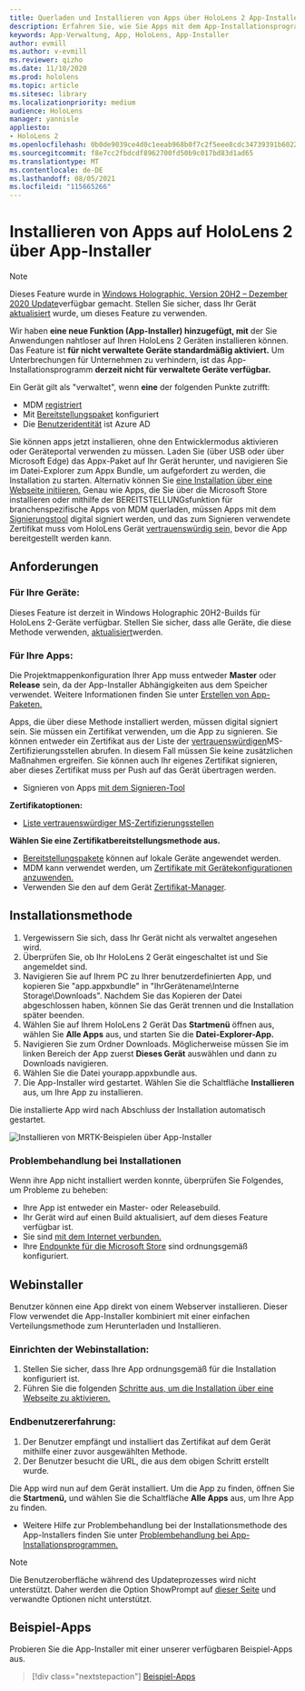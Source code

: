 ```yaml
---
title: Querladen und Installieren von Apps über HoloLens 2 App-Installer
description: Erfahren Sie, wie Sie Apps mit dem App-Installationsprogramm installieren und Probleme beheben und Apps über die Benutzeroberfläche querladen und installieren.
keywords: App-Verwaltung, App, HoloLens, App-Installer
author: evmill
ms.author: v-evmill
ms.reviewer: qizho
ms.date: 11/10/2020
ms.prod: hololens
ms.topic: article
ms.sitesec: library
ms.localizationpriority: medium
audience: HoloLens
manager: yannisle
appliesto:
- HoloLens 2
ms.openlocfilehash: 0b0de9039ce4d0c1eeab968b0f7c2f5eee8cdc34739391b6022b409325955350
ms.sourcegitcommit: f8e7cc2fbdcdf8962700fd50b9c017bd83d1ad65
ms.translationtype: MT
ms.contentlocale: de-DE
ms.lasthandoff: 08/05/2021
ms.locfileid: "115665266"
---
```

# <a name="install-apps-on-hololens-2-via-app-installer"></a>Installieren von Apps auf HoloLens 2 über App-Installer

> [!NOTE]
> Dieses Feature wurde in [Windows Holographic, Version 20H2 – Dezember 2020 Update](hololens-release-notes.md)verfügbar gemacht. Stellen Sie sicher, dass Ihr Gerät [aktualisiert](hololens-update-hololens.md) wurde, um dieses Feature zu verwenden.

Wir haben **eine neue Funktion (App-Installer) hinzugefügt, mit** der Sie Anwendungen nahtloser auf Ihren HoloLens 2 Geräten installieren können. Das Feature ist **für nicht verwaltete Geräte standardmäßig aktiviert.** Um Unterbrechungen für Unternehmen zu verhindern, ist das App-Installationsprogramm **derzeit nicht für verwaltete Geräte verfügbar.**  

Ein Gerät gilt als "verwaltet", wenn **eine** der folgenden Punkte zutrifft:

- MDM [registriert](hololens-enroll-mdm.md)
- Mit [Bereitstellungspaket](hololens-provisioning.md) konfiguriert
- Die [Benutzeridentität](hololens-identity.md) ist Azure AD

Sie können apps jetzt installieren, ohne den Entwicklermodus aktivieren oder Geräteportal verwenden zu müssen.  Laden Sie (über USB oder über Microsoft Edge) das Appx-Paket auf Ihr Gerät herunter, und navigieren Sie im Datei-Explorer zum Appx Bundle, um aufgefordert zu werden, die Installation zu starten.  Alternativ können Sie [eine Installation über eine Webseite initiieren.](/windows/msix/app-installer/installing-windows10-apps-web) Genau wie Apps, die Sie über die Microsoft Store installieren oder mithilfe der BEREITSTELLUNGsfunktion für branchenspezifische Apps von MDM querladen, müssen Apps mit dem [Signierungstool](/windows/win32/appxpkg/how-to-sign-a-package-using-signtool) digital signiert werden, und das zum Signieren verwendete Zertifikat muss vom HoloLens Gerät [vertrauenswürdig sein,](/windows/win32/appxpkg/how-to-sign-a-package-using-signtool#security-considerations) bevor die App bereitgestellt werden kann.

## <a name="requirements"></a>Anforderungen

### <a name="for-your-devices"></a>Für Ihre Geräte:

Dieses Feature ist derzeit in Windows Holographic 20H2-Builds für HoloLens 2-Geräte verfügbar. Stellen Sie sicher, dass alle Geräte, die diese Methode verwenden, [aktualisiert](hololens-update-hololens.md)werden.

### <a name="for-your-apps"></a>Für Ihre Apps:

Die Projektmappenkonfiguration Ihrer App muss entweder **Master** oder **Release** sein, da der App-Installer Abhängigkeiten aus dem Speicher verwendet. Weitere Informationen finden Sie unter [Erstellen von App-Paketen.](/windows/msix/app-installer/create-appinstallerfile-vs)

Apps, die über diese Methode installiert werden, müssen digital signiert sein. Sie müssen ein Zertifikat verwenden, um die App zu signieren. Sie können entweder ein Zertifikat aus der Liste der [vertrauenswürdigen](https://ccadb-public.secure.force.com/microsoft/IncludedCACertificateReportForMSFT)MS-Zertifizierungsstellen abrufen. In diesem Fall müssen Sie keine zusätzlichen Maßnahmen ergreifen. Sie können auch Ihr eigenes Zertifikat signieren, aber dieses Zertifikat muss per Push auf das Gerät übertragen werden.

- Signieren von Apps [mit dem Signieren-Tool](/windows/win32/appxpkg/how-to-sign-a-package-using-signtool)

**Zertifikatoptionen:**

- [Liste vertrauenswürdiger MS-Zertifizierungsstellen](https://ccadb-public.secure.force.com/microsoft/IncludedCACertificateReportForMSFT)

**Wählen Sie eine Zertifikatbereitstellungsmethode aus.**

- [Bereitstellungspakete](hololens-provisioning.md) können auf lokale Geräte angewendet werden.
- MDM kann verwendet werden, um [Zertifikate mit Gerätekonfigurationen anzuwenden.](/mem/intune/protect/certificates-configure)
- Verwenden Sie den auf dem Gerät [Zertifikat-Manager](certificate-manager.md).

## <a name="installation-method"></a>Installationsmethode

1. Vergewissern Sie sich, dass Ihr Gerät nicht als verwaltet angesehen wird.
1. Überprüfen Sie, ob Ihr HoloLens 2 Gerät eingeschaltet ist und Sie angemeldet sind.
1. Navigieren Sie auf Ihrem PC zu Ihrer benutzerdefinierten App, und kopieren Sie "app.appxbundle" in "IhrGerätename\Interne Storage\Downloads".
    Nachdem Sie das Kopieren der Datei abgeschlossen haben, können Sie das Gerät trennen und die Installation später beenden.
1. Wählen Sie auf Ihrem HoloLens 2 Gerät Das **Startmenü** öffnen aus, wählen Sie **Alle Apps** aus, und starten Sie die **Datei-Explorer-App.**
1. Navigieren Sie zum Ordner Downloads. Möglicherweise müssen Sie im linken Bereich der App zuerst **Dieses Gerät** auswählen und dann zu Downloads navigieren.
1. Wählen Sie die Datei yourapp.appxbundle aus.
1. Die App-Installer wird gestartet. Wählen Sie die Schaltfläche **Installieren** aus, um Ihre App zu installieren.

Die installierte App wird nach Abschluss der Installation automatisch gestartet.

![Installieren von MRTK-Beispielen über App-Installer](images/hololens-app-installer-picture.jpg)

### <a name="troubleshooting-installs"></a>Problembehandlung bei Installationen

Wenn ihre App nicht installiert werden konnte, überprüfen Sie Folgendes, um Probleme zu beheben:

- Ihre App ist entweder ein Master- oder Releasebuild.
- Ihr Gerät wird auf einen Build aktualisiert, auf dem dieses Feature verfügbar ist.
- Sie sind [mit dem Internet verbunden.](hololens-network.md)
- Ihre [Endpunkte für die Microsoft Store](hololens-offline.md) sind ordnungsgemäß konfiguriert.  

## <a name="web-installer"></a>Webinstaller

Benutzer können eine App direkt von einem Webserver installieren. Dieser Flow verwendet die App-Installer kombiniert mit einer einfachen Verteilungsmethode zum Herunterladen und Installieren.

### <a name="how-to-set-up-web-install"></a>Einrichten der Webinstallation:

1. Stellen Sie sicher, dass Ihre App ordnungsgemäß für die Installation konfiguriert ist.
1. Führen Sie die folgenden [Schritte aus, um die Installation über eine Webseite zu aktivieren.](/windows/msix/app-installer/installing-windows10-apps-web#how-to-enable-this-on-a-webpage)

### <a name="end-user-experience"></a>Endbenutzererfahrung:

1. Der Benutzer empfängt und installiert das Zertifikat auf dem Gerät mithilfe einer zuvor ausgewählten Methode.
1. Der Benutzer besucht die URL, die aus dem obigen Schritt erstellt wurde.

Die App wird nun auf dem Gerät installiert. Um die App zu finden, öffnen Sie die **Startmenü,** und wählen Sie die Schaltfläche **Alle Apps** aus, um Ihre App zu finden.

- Weitere Hilfe zur Problembehandlung bei der Installationsmethode des App-Installers finden Sie unter [Problembehandlung bei App-Installationsprogrammen.](/windows/msix/app-installer/troubleshoot-appinstaller-issues)

> [!NOTE]
> Die Benutzeroberfläche während des Updateprozesses wird nicht unterstützt. Daher werden die Option ShowPrompt auf [dieser Seite](/windows/msix/app-installer/update-settings) und verwandte Optionen nicht unterstützt.

## <a name="sample-apps"></a>Beispiel-Apps

Probieren Sie die App-Installer mit einer unserer verfügbaren Beispiel-Apps aus. 
> [!div class="nextstepaction"]
> [Beispiel-Apps](/windows/mixed-reality/develop/features-and-samples)
